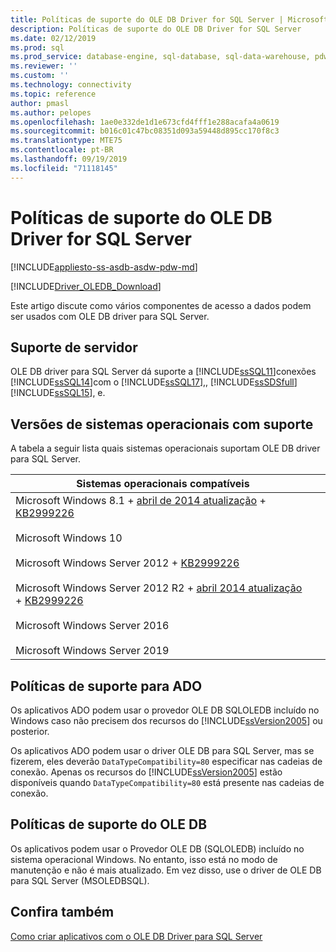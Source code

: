 ```yaml
---
title: Políticas de suporte do OLE DB Driver for SQL Server | Microsoft Docs
description: Políticas de suporte do OLE DB Driver for SQL Server
ms.date: 02/12/2019
ms.prod: sql
ms.prod_service: database-engine, sql-database, sql-data-warehouse, pdw
ms.reviewer: ''
ms.custom: ''
ms.technology: connectivity
ms.topic: reference
author: pmasl
ms.author: pelopes
ms.openlocfilehash: 1ae0e332de1d1e673cfd4fff1e288acafa4a0619
ms.sourcegitcommit: b016c01c47bc08351d093a59448d895cc170f8c3
ms.translationtype: MTE75
ms.contentlocale: pt-BR
ms.lasthandoff: 09/19/2019
ms.locfileid: "71118145"
---
```

# <a name="support-policies-for-ole-db-driver-for-sql-server"></a>Políticas de suporte do OLE DB Driver for SQL Server
[!INCLUDE[appliesto-ss-asdb-asdw-pdw-md](../../../includes/appliesto-ss-asdb-asdw-pdw-md.md)]

[!INCLUDE[Driver_OLEDB_Download](../../../includes/driver_oledb_download.md)]

  Este artigo discute como vários componentes de acesso a dados podem ser usados com OLE DB driver para SQL Server.  

## <a name="server-support"></a>Suporte de servidor  
 OLE DB driver para SQL Server dá suporte a [!INCLUDE[ssSQL11](../../../includes/sssql11-md.md)]conexões [!INCLUDE[ssSQL14](../../../includes/sssql14-md.md)]com o [!INCLUDE[ssSQL17](../../../includes/sssql17-md.md)],, [!INCLUDE[ssSDSfull](../../../includes/sssdsfull-md.md)] [!INCLUDE[ssSQL15](../../../includes/sssql15-md.md)], e.

## <a name="supported-operating-system-versions"></a>Versões de sistemas operacionais com suporte  
 A tabela a seguir lista quais sistemas operacionais suportam OLE DB driver para SQL Server.  

| Sistemas operacionais compatíveis |  |
|--------------------------------------|---------------------------------|   
| Microsoft Windows 8.1 + [abril de 2014 atualização](https://go.microsoft.com/fwlink/?linkid=2073785) + [KB2999226](https://go.microsoft.com/fwlink/?linkid=2074061)<br /><br />Microsoft Windows 10<br /><br /> Microsoft Windows Server 2012 + [KB2999226](https://go.microsoft.com/fwlink/?linkid=2074061)<br /><br />Microsoft Windows Server 2012 R2 + [abril 2014 atualização](https://go.microsoft.com/fwlink/?linkid=2073785) + [KB2999226](https://go.microsoft.com/fwlink/?linkid=2074061)<br /><br />Microsoft Windows Server 2016<br /><br />Microsoft Windows Server 2019 |  |


## <a name="ado-support-policies"></a>Políticas de suporte para ADO  
 Os aplicativos ADO podem usar o provedor OLE DB SQLOLEDB incluído no Windows caso não precisem dos recursos do [!INCLUDE[ssVersion2005](../../../includes/ssversion2005-md.md)] ou posterior.  

 Os aplicativos ADO podem usar o driver OLE DB para SQL Server, mas se fizerem, eles deverão `DataTypeCompatibility=80` especificar nas cadeias de conexão. Apenas os recursos do [!INCLUDE[ssVersion2005](../../../includes/ssversion2005-md.md)] estão disponíveis quando `DataTypeCompatibility=80` está presente nas cadeias de conexão.  

## <a name="ole-db-support-policies"></a>Políticas de suporte do OLE DB  
Os aplicativos podem usar o Provedor OLE DB (SQLOLEDB) incluído no sistema operacional Windows. No entanto, isso está no modo de manutenção e não é mais atualizado. Em vez disso, use o driver de OLE DB para SQL Server (MSOLEDBSQL).

## <a name="see-also"></a>Confira também  
 [Como criar aplicativos com o OLE DB Driver para SQL Server](../../oledb/applications/building-applications-with-oledb-driver-for-sql-server.md)   
